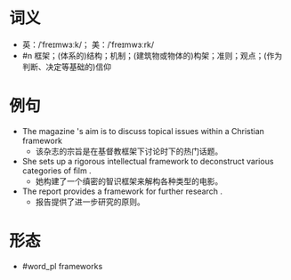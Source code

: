 # 词义
- 英：/ˈfreɪmwɜːk/； 美：/ˈfreɪmwɜːrk/
- #n 框架；(体系的)结构；机制；(建筑物或物体的)构架；准则；观点；(作为判断、决定等基础的)信仰
# 例句
- The magazine 's aim is to discuss topical issues within a Christian framework
	- 该杂志的宗旨是在基督教框架下讨论时下的热门话题。
- She sets up a rigorous intellectual framework to deconstruct various categories of film .
	- 她构建了一个缜密的智识框架来解构各种类型的电影。
- The report provides a framework for further research .
	- 报告提供了进一步研究的原则。
# 形态
- #word_pl frameworks
